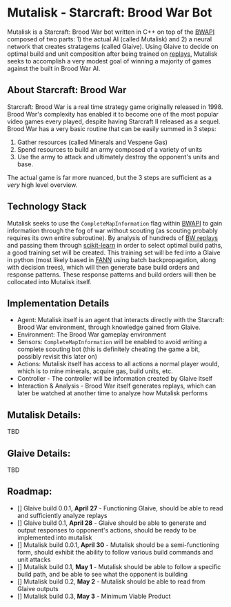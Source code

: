 # Mutalisk - Starcraft: Brood War Bot

Mutalisk is a Starcraft: Brood War bot written in C++ on top of the [BWAPI][BWAPI] composed of two parts: 1) the actual AI (called Mutalisk) and 2) a neural network that creates stratagems (called Glaive). Using Glaive to decide on optimal build and unit composition after being trained on [replays][replays], Mutalisk seeks to accomplish a very modest goal of winning a majority of games against the built in Brood War AI. 


About Starcraft: Brood War
-----
Starcraft: Brood War is a real time strategy game originally released in 1998. Brood War's complexity has enabled it to become one of the most popular video games every played, despite having Starcraft II released as a sequel. Brood War has a very basic routine that can be easily summed in 3 steps:

1. Gather resources (called Minerals and Vespene Gas)
2. Spend resources to build an army composed of a variety of units
3. Use the army to attack and ultimately destroy the opponent's units and base.

The actual game is far more nuanced, but the 3 steps are sufficient as a *very* high level overview. 

Technology Stack
------
Mutalisk seeks to use the `CompleteMapInformation` flag within [BWAPI][BWAPI] to gain information through the fog of war without scouting (as scouting probably requires its own entire subroutine). By analysis of hundreds of [BW replays][replays] and passing them through [scikit-learn][scikit] in order to select optimal build paths, a good training set will be created. This training set will be fed into a Glaive in python (most likely based in [FANN][FANN] using batch backpropagation, along with decision trees), which will then generate base build orders and response patterns. These response patterns and build orders will then be collocated into Mutalisk itself.

Implementation Details
-----
- Agent: Mutalisk itself is an agent that interacts directly with the Starcraft: Brood War environment, through knowledge gained from Glaive.
- Environment: The Brood War gameplay environment
- Sensors: `CompleteMapInformation` will be enabled to avoid writing a complete scouting bot (this is definitely cheating the game a bit, possibly revisit this later on)
- Actions: Mutalisk itself has access to all actions a normal player would, which is to mine minerals, acquire gas, build units, etc. 
- Controller - The controller will be information created by Glaive itself
- Interaction & Analysis - Brood War itself generates replays, which can later be watched at another time to analyze how Mutalisk performs


Mutalisk Details:
----
TBD

Glaive Details:
---
TBD


Roadmap:
---
- [] Glaive build 0.0.1, **April 27** - Functioning Glaive, should be able to read and sufficiently analyze replays
- [] Glaive build 0.1, **April 28** - Glaive should be able to generate and output responses to opponent's actions, should be ready to be implemented into mutalisk
- [] Mutalisk build 0.0.1, **April 30** - Mutalisk should be a semi-functioning form, should exhibit the ability to follow various build commands and unit attacks
- [] Mutalisk build 0.1, **May 1** - Mutalisk should be able to follow a specific build path, and be able to see what the opponent is building
- [] Mutalisk build 0.2, **May 2** - Mutalisk should be able to read from Glaive outputs
- [] Mutalisk build 0.3, **May 3** - Minimum Viable Product


[BWAPI]: https://github.com/bwapi/bwapi
[replays]: http://www.starcraftai.com/wiki/StarCraft_Brood_War_Data_Mining
[scikit]: http://scikit-learn.org/stable/
[FANN]: http://leenissen.dk/fann/wp/